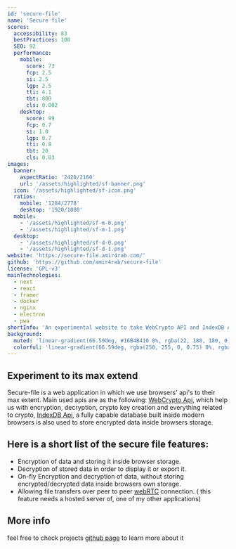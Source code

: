 ```yaml
---
id: 'secure-file'
name: 'Secure file'
scores:
  accessibility: 83
  bestPractices: 100
  SEO: 92
  performance:
    mobile:
      score: 73
      fcp: 2.5
      si: 2.5
      lgp: 2.5
      tti: 4.1
      tbt: 800
      cls: 0.002
    desktop:
      score: 99
      fcp: 0.7
      si: 1.0
      lgp: 0.7
      tti: 0.8
      tbt: 20
      cls: 0.03
images:
  banner:
    aspectRatio: '2420/2160'
    url: '/assets/highlighted/sf-banner.png'
  icon: '/assets/highlighted/sf-icon.png'
  ratios:
    mobile: '1284/2778'
    desktop: '1920/1080'
  mobile:
    - '/assets/highlighted/sf-m-0.png'
    - '/assets/highlighted/sf-m-1.png'
  desktop:
    - '/assets/highlighted/sf-d-0.png'
    - '/assets/highlighted/sf-d-1.png'
website: 'https://secure-file.amir4rab.com/'
github: 'https://github.com/amir4rab/secure-file'
license: 'GPL-v3'
mainTechnologies:
  - next
  - react
  - framer
  - docker
  - nginx
  - electron
  - pwa
shortInfo: 'An experimental website to take WebCrypto API and IndexDB API to their limits!'
background:
  muted: 'linear-gradient(66.59deg, #16B4B410 0%, rgba(22, 180, 180, 0) 100%), linear-gradient(113.97deg, #1C7ED610 0%, rgba(28, 126, 214, 0) 100.83%)'
  colorful: 'linear-gradient(66.59deg, rgba(250, 255, 0, 0.75) 0%, rgba(250, 255, 0, 0) 100%), linear-gradient(113.41deg, rgba(112, 0, 255, 0.75) 0%, rgba(112, 0, 255, 0) 100%), linear-gradient(293.41deg, rgba(0, 255, 194, 0.75) 0%, rgba(112, 0, 255, 0) 100%, rgba(0, 255, 194, 0) 100%), linear-gradient(246.59deg, rgba(0, 117, 255, 0.75) 0%, rgba(112, 0, 255, 0) 100%), #FFFFFF'
---
```


## Experiment to its max extend

Secure-file is a web application in which we use browsers' api's to their max extent. Main used apis are as the following: [WebCrypto Api](https://developer.mozilla.org/en-US/docs/Web/API/Web_Crypto_API), which help us with encryption, decryption, crypto key creation and everything related to crypto, [IndexDB Api](https://developer.mozilla.org/en-US/docs/Web/API/IndexedDB_API), a fully capable database built inside modern browsers is also used to store encrypted data inside browsers storage.

## Here is a short list of the secure file features:

- Encryption of data and storing it inside browser storage.
- Decryption of stored data in order to display it or export it.
- On-fly Encryption and decryption of data, without storing encrypted/decrypted data inside browsers own storage.
- Allowing file transfers over peer to peer [webRTC](https://developer.mozilla.org/en-US/docs/Web/API/WebRTC_API) connection. ( this feature needs a hosted server of, one of my other applications)

## More info

feel free to check projects [github page](https://github.com/amir4rab/secure-file) to learn more about it
